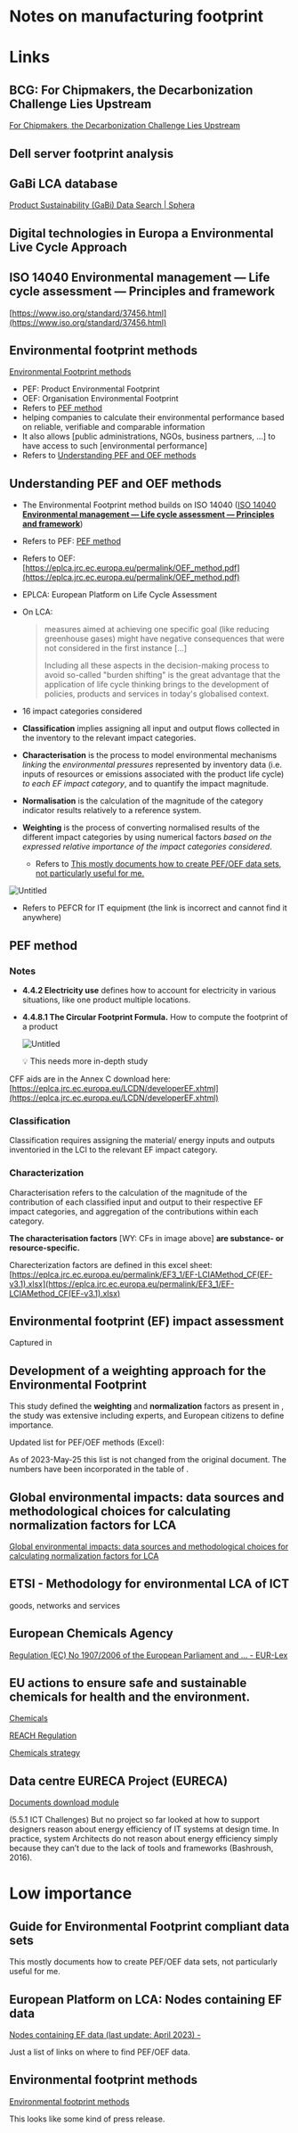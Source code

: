 # Notes on manufacturing footprint

# Links

## BCG: ****For Chipmakers, the Decarbonization Challenge Lies Upstream****

[For Chipmakers, the Decarbonization Challenge Lies Upstream](https://www.bcg.com/publications/2023/why-chipmakers-need-to-focus-on-the-upcoming-decarbonization-challenges)

## Dell server footprint analysis

[](https://www.delltechnologies.com/asset/en-us/products/servers/technical-support/Full_LCA_Dell_R740.pdf)

## GaBi LCA database

[Product Sustainability (GaBi) Data Search | Sphera](https://sphera.com/product-sustainability-gabi-data-search/)

## Digital technologies in Europa a Environmental Live Cycle Approach

[](https://www.greenit.fr/wp-content/uploads/2021/12/EU-Study-LCA-7-DEC-EN.pdf)

[](http://extranet.greens-efa-service.eu/public/media/file/1/7390)

## ISO 14040 ****Environmental management — Life cycle assessment — Principles and framework****

[https://www.iso.org/standard/37456.html](https://www.iso.org/standard/37456.html)

## Environmental footprint methods

[Environmental Footprint methods](https://green-business.ec.europa.eu/environmental-footprint-methods_en)

- PEF: Product Environmental Footprint
- OEF: Organisation Environmental Footprint
- Refers to [PEF method](Notes-on-manufacturing-footprint.md)
- helping companies to calculate their environmental performance based on reliable, verifiable and comparable information
- It also allows [public administrations, NGOs, business partners, …] to have access to such [environmental performance]
- Refers to [Understanding PEF and OEF methods](Notes-on-manufacturing-footprint.md)

## Understanding PEF and OEF methods

[](https://circabc.europa.eu/ui/group/6e9b7f79-da96-4a53-956f-e8f62c9d7fed/library/537534a4-9c76-40a1-b488-e9127db2befd/details?download=true)

- The Environmental Footprint method builds on ISO 14040 ([ISO 14040 ****Environmental management — Life cycle assessment — Principles and framework****](Notes-on-manufacturing-footprint.md))
- Refers to PEF: [PEF method](Notes-on-manufacturing-footprint.md)
- Refers to OEF: [https://eplca.jrc.ec.europa.eu/permalink/OEF_method.pdf](https://eplca.jrc.ec.europa.eu/permalink/OEF_method.pdf)
- EPLCA: European Platform on Life Cycle Assessment
- On LCA:
    
    > measures aimed at achieving one specific goal (like reducing greenhouse gases) might have negative consequences that were not considered in the first instance […]
    > 
    > 
    > Including all these aspects in the decision-making process to avoid so-called "burden shifting" is the great advantage that the application of life cycle thinking brings to the development of policies, products and services in today's globalised context.
    > 
- 16 impact categories considered [](https://www.notion.so/f37ae5885ada47caa6bfdd3fc91dd2b7?pvs=21)
- **Classification** implies assigning all input and output flows collected in the inventory to the relevant impact categories.
- **Characterisation** is the process to model environmental mechanisms *linking* the *environmental pressures* represented by inventory data (i.e. inputs of resources or emissions associated with the product life cycle) *to each EF impact category*, and to quantify the impact magnitude.
- **Normalisation** is the calculation of the magnitude of the category
indicator results relatively to a reference system.
- **Weighting** is the process of converting normalised results of the different impact categories by using numerical factors *based on the expressed relative importance of the impact categories considered*.
    - Refers to [This mostly documents how to create PEF/OEF data sets, not particularly useful for me.](https://www.notion.so/This-mostly-documents-how-to-create-PEF-OEF-data-sets-not-particularly-useful-for-me-8950e0a3c0f74595af5d0c4810cd150a?pvs=21)

![Untitled](Notes-on-manufacturing-footprint/impact-assessment.png)

- Refers to PEFCR for IT equipment (the link is incorrect and cannot find it anywhere)

## PEF method

[](https://eplca.jrc.ec.europa.eu/permalink/PEF_method.pdf)

### Notes

- **4.4.2 Electricity use** defines how to account for electricity in various situations, like one product multiple locations.
- **4.4.8.1 The Circular Footprint Formula.** How to compute the footprint of a product
    
    ![Untitled](Notes-on-manufacturing-footprint/circular-footprint-formula.png)
    
    <aside>
    💡 This needs more in-depth study
    
    </aside>
    

CFF aids are in the Annex C download here:  [https://eplca.jrc.ec.europa.eu/LCDN/developerEF.xhtml](https://eplca.jrc.ec.europa.eu/LCDN/developerEF.xhtml)

### Classification

Classification requires assigning the material/ energy inputs and outputs inventoried in the LCI to the relevant EF impact category.

### Characterization

Characterisation refers to the calculation of the magnitude of the contribution of each classified input and output to their respective EF impact categories, and aggregation of the contributions within each category.

**The characterisation factors** [WY: CFs in image above] **are substance- or resource-specific.**

Charecterization factors are defined in this excel sheet: [https://eplca.jrc.ec.europa.eu/permalink/EF3_1/EF-LCIAMethod_CF(EF-v3.1).xlsx](https://eplca.jrc.ec.europa.eu/permalink/EF3_1/EF-LCIAMethod_CF(EF-v3.1).xlsx)

## Environmental footprint (EF) impact assessment

[](https://eplca.jrc.ec.europa.eu/EFVersioning.html)

Captured in [](https://www.notion.so/f37ae5885ada47caa6bfdd3fc91dd2b7?pvs=21) 

## Development of a weighting approach for the Environmental Footprint

[](https://eplca.jrc.ec.europa.eu/permalink/2018_JRC_Weighting_EF.pdf)

This study defined the **weighting** and **normalization** factors as present in [](https://www.notion.so/f37ae5885ada47caa6bfdd3fc91dd2b7?pvs=21), the study was extensive including experts, and European citizens to define importance.

Updated list for PEF/OEF methods (Excel): 

[](https://eplca.jrc.ec.europa.eu/permalink/Normalisation_Weighting_Factors_EF_3.0.xlsx)

As of 2023-May-25 this list is not changed from the original document. The numbers have been incorporated in the table of [](https://www.notion.so/f37ae5885ada47caa6bfdd3fc91dd2b7?pvs=21).

## **Global environmental impacts: data sources and methodological choices for calculating normalization factors for LCA**

[Global environmental impacts: data sources and methodological choices for calculating normalization factors for LCA](https://link.springer.com/article/10.1007/s11367-019-01604-y)

## ETSI - Methodology for environmental LCA of ICT
goods, networks and services

[](https://www.etsi.org/deliver/etsi_es/203100_203199/203199/01.03.00_50/es_203199v010300m.pdf)

## European Chemicals Agency

[Regulation (EC) No 1907/2006 of the European Parliament and ... - EUR-Lex](https://eur-lex.europa.eu/legal-content/EN/LSU/?uri=CELEX:32006R1907)

## EU actions to ensure safe and sustainable chemicals for health and the environment.

[Chemicals](https://environment.ec.europa.eu/topics/chemicals_en)

[REACH Regulation](https://environment.ec.europa.eu/topics/chemicals/reach-regulation_en)

[Chemicals strategy](https://environment.ec.europa.eu/strategy/chemicals-strategy_en)

## Data centre EURECA Project (EURECA)

[Documents download module](https://ec.europa.eu/research/participants/documents/downloadPublic?documentIds=080166e5bb75393b&appId=PPGMS)

(5.5.1 ICT Challenges) But no project so far looked at how to support designers reason about energy efficiency of IT systems at design time. In practice, system Architects do not reason about	 energy efficiency simply because they can’t due to the lack of tools and frameworks (Bashroush, 2016).

# Low importance

## Guide for Environmental Footprint compliant data sets

[](https://eplca.jrc.ec.europa.eu/permalink/Guide_EF_DATA.pdf)

This mostly documents how to create PEF/OEF data sets, not particularly useful for me.

## European Platform on LCA: Nodes containing EF data

[Nodes containing EF data (last update: April 2023) -](https://eplca.jrc.ec.europa.eu/LCDN/contactListEF.xhtml)

Just a list of links on where to find PEF/OEF data.

## Environmental footprint methods

[Environmental footprint methods](https://environment.ec.europa.eu/news/environmental-footprint-methods-2021-12-16_en)

This looks like some kind of press release.